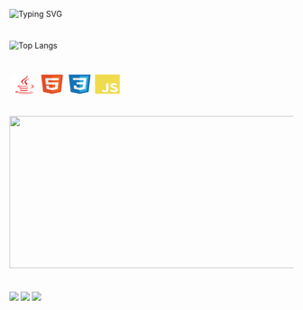 ![Typing SVG](https://readme-typing-svg.herokuapp.com/?color=c8a2c8&size=30&center=true&vCenter=true&width=1000&lines=Olá,+eu+sou+Janny+Raissa+💜!) 
#
![Top Langs](https://github-readme-stats.vercel.app/api/top-langs/?username=jannyrsc&bg_color=c8a2c8&title_color=ffffff&text_color=ffffff&langs_count=ffffff)
  <div style="display: inline_block">
	 <span style="margin-bottom: 50px; display: inline-block;"></span>
	 <img align="center" alt="Janny-Java" height="35" width="45" src="https://raw.githubusercontent.com/devicons/devicon/master/icons/java/java-plain.svg">
         <img align="center" alt="Janny-HTML" height="35" width="45" src="https://raw.githubusercontent.com/devicons/devicon/master/icons/html5/html5-original.svg">
         <img align="center" alt="Janny-CSS" height="35" width="45" src="https://raw.githubusercontent.com/devicons/devicon/master/icons/css3/css3-original.svg">
	 <img align="center" alt="Janny-Js" height="35" width="45" src="https://raw.githubusercontent.com/devicons/devicon/master/icons/javascript/javascript-plain.svg">
		 </div>   

  #
  <img src="https://github-readme-activity-graph.vercel.app/graph?username=Jannyrsc&bg_color=c8a2c8&color=ffffff&line=8451a1&point=ffffff&area=true&hide_border=true" width="8000" height="270">	 
  
#

 <div>
	<a href="https://www.instagram.com/jannyrsc/" target="_blank"><img src="https://img.shields.io/badge/-Instagram-%23E4405F?style=for-the-badge&logo=instagram&logoColor=white" target="_blank"></a>
        <a href= "https://www.linkedin.com/in/janny-cruz-07506a269/" target="_blank"><img src="https://img.shields.io/badge/-LinkedIn-%230077B5?style=for-the-badge&logo=linkedin&logoColor=white" target="_blank"></a> 
        <a href = "mailto:jannyraissa15@gmail.com"><img src="https://img.shields.io/badge/-Gmail-%23333?style=for-the-badge&logo=gmail&logoColor=white" target="_blank"></a>
</div>

